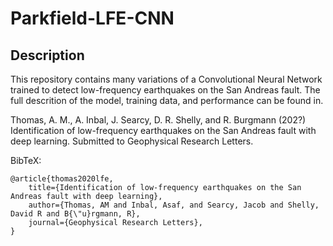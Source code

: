 # Parkfield-LFE-CNN

## Description

This repository contains many variations of a Convolutional Neural Network trained to detect low-frequency earthquakes on the San Andreas fault.  The full descrition of the model, training data, and performance can be found in.

Thomas, A. M., A. Inbal, J. Searcy, D. R. Shelly, and R. Burgmann (202?) Identification of low-frequency earthquakes on the San Andreas fault with deep learning. Submitted to Geophysical Research Letters.

BibTeX:

    @article{thomas2020lfe,
        title={Identification of low-frequency earthquakes on the San Andreas fault with deep learning},
        author={Thomas, AM and Inbal, Asaf, and Searcy, Jacob and Shelly, David R and B{\"u}rgmann, R},
        journal={Geophysical Research Letters},
    }